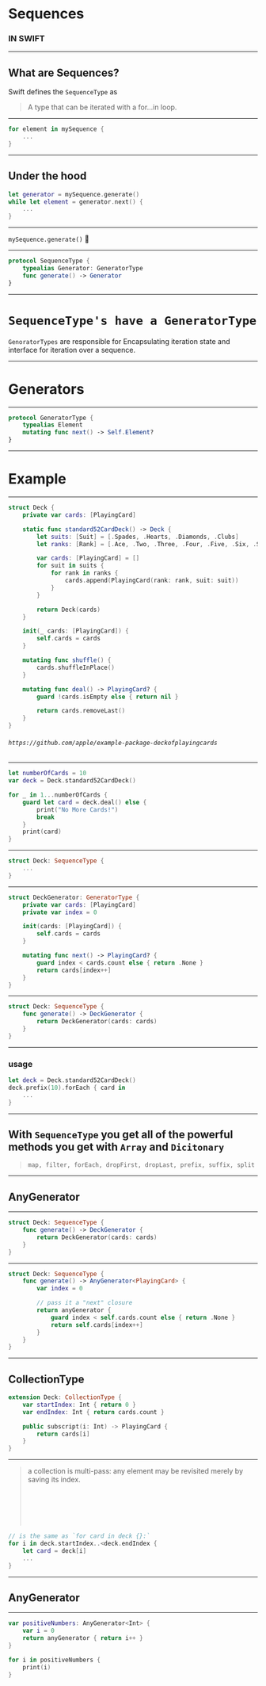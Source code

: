 # Sequences
### IN SWIFT

---

## What are Sequences?

Swift defines the `SequenceType` as
> A type that can be iterated with a for...in loop.

---

```swift
for element in mySequence {
    ...
}
```

---

## Under the hood

```swift
let generator = mySequence.generate()
while let element = generator.next() {
    ...
}
```

---

`mySequence.generate()` 🤔

---

```swift
protocol SequenceType {
    typealias Generator: GeneratorType
    func generate() -> Generator
}
```

---

# `SequenceType's have a GeneratorType`
`GenoratorTypes` are responsible for Encapsulating iteration state and interface for iteration over a sequence.

---

# Generators

---

```swift
protocol GeneratorType {
    typealias Element
    mutating func next() -> Self.Element?
}
```

---

# Example

---

```swift
struct Deck {
    private var cards: [PlayingCard]

    static func standard52CardDeck() -> Deck {
        let suits: [Suit] = [.Spades, .Hearts, .Diamonds, .Clubs]
        let ranks: [Rank] = [.Ace, .Two, .Three, .Four, .Five, .Six, .Seven, .Eight, .Nine, .Ten, .Jack, .Queen, .King]

        var cards: [PlayingCard] = []
        for suit in suits {
            for rank in ranks {
                cards.append(PlayingCard(rank: rank, suit: suit))
            }
        }

        return Deck(cards)
    }

    init(_ cards: [PlayingCard]) {
        self.cards = cards
    }

    mutating func shuffle() {
        cards.shuffleInPlace()
    }

    mutating func deal() -> PlayingCard? {
        guard !cards.isEmpty else { return nil }

        return cards.removeLast()
    }
}
```

###### `https://github.com/apple/example-package-deckofplayingcards`

---

```swift
let numberOfCards = 10
var deck = Deck.standard52CardDeck()

for _ in 1...numberOfCards {
    guard let card = deck.deal() else {
        print("No More Cards!")
        break
    }
    print(card)
}
```

---

```swift
struct Deck: SequenceType {
    ...
}
```

---

```swift
struct DeckGenerator: GeneratorType {
    private var cards: [PlayingCard]
    private var index = 0

    init(cards: [PlayingCard]) {
        self.cards = cards
    }

    mutating func next() -> PlayingCard? {
        guard index < cards.count else { return .None }
        return cards[index++]
    }
}
```

---

```swift
struct Deck: SequenceType {
    func generate() -> DeckGenerator {
        return DeckGenerator(cards: cards)
    }
}
```

---

### usage

```swift
let deck = Deck.standard52CardDeck()
deck.prefix(10).forEach { card in
    ...
}
```

---

## With `SequenceType` you get all of the powerful methods you get with `Array` and `Dicitonary`

> `map, filter, forEach, dropFirst, dropLast, prefix, suffix, split`

---

## AnyGenerator<T>

---

```swift
struct Deck: SequenceType {
    func generate() -> DeckGenerator {
        return DeckGenerator(cards: cards)
    }
}
```

---

```swift
struct Deck: SequenceType {
    func generate() -> AnyGenerator<PlayingCard> {
        var index = 0

        // pass it a "next" closure
        return anyGenerator {
            guard index < self.cards.count else { return .None }
            return self.cards[index++]
        }
    }
}
```

---

## CollectionType

```swift
extension Deck: CollectionType {
    var startIndex: Int { return 0 }
    var endIndex: Int { return cards.count }

    public subscript(i: Int) -> PlayingCard {
        return cards[i]
    }
}
```

---

> a collection is multi-pass: any element may be revisited merely by saving its index.<br><br><br><br><br><br>

```swift
// is the same as `for card in deck {}:`
for i in deck.startIndex..<deck.endIndex {
    let card = deck[i]
    ...
}
```

---

## AnyGenerator<T>

---

```swift
var positiveNumbers: AnyGenerator<Int> {
    var i = 0
    return anyGenerator { return i++ }
}

for i in positiveNumbers {
    print(i)
}
```


